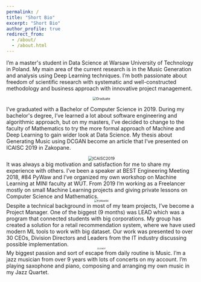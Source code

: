 ```yaml
---
permalink: /
title: "Short Bio"
excerpt: "Short Bio"
author_profile: true
redirect_from: 
  - /about/
  - /about.html
---
```


I’m a master's student in Data Science at Warsaw University of Technology in Poland. My main area of the current research is in the Music Generation and analysis using Deep Learning techniques. I’m both passionate about freedom of scientific research with systematic and well-constructed methodology and business approach with innovative project management. 

<div style="text-align:center"> 
<img src="https://raw.githubusercontent.com/mateuszdorobek/mateuszdorobek.github.io/master/images/eiti_inz.jpg" alt="Graduate" style="zoom:60%;" /></div>

I’ve graduated with a Bachelor of Computer Science in 2019. During my bachelor's degree, I’ve learned a lot about software engineering and algorithmic approach, but on my masters, I’ve decided to change to the faculty of Mathematics to try the more formal approach of Machine and Deep Learning to gain wider look at Data Science. My thesis about Generating Music using DCGAN become an article that I’ve presented on ICAISC 2019 in Zakopane.

<div style="text-align:center"> <img src=" https://raw.githubusercontent.com/mateuszdorobek/mateuszdorobek.github.io/master/images/ICAISC_2019_posters.jpg" alt="ICAISC2019" style="zoom:75%;" /></div>
It was always a big motivation and satisfaction for me to share my experience with others. I’ve been a speaker at BEST Engineering Meeting 2018, #84 PyWaw and I’ve organized my own workshop on Machine Learning at MINI faculty at WUT. From 2019 I’m working as a Freelancer mostly on small Machine Learning projects and giving private lessons on Computer Science and Mathematics. 

<div style="text-align:center"> <img src=" https://raw.githubusercontent.com/mateuszdorobek/mateuszdorobek.github.io/master/images/pywaw84.jpg" alt="PyWaw84" style="zoom:45%;" /></div>
Despite a technical background in most of my team projects, I’ve become a Project Manager. One of the biggest (9 months) was LEAD which was a program that connected students with big corporations. My group has created a solution for a retail recommendation system, where we have used modern ML tools to work with big dataset. Our work was presented to over 30 CEOs, Division Directors and Leaders from the IT industry discussing possible implementation.

<div style="text-align:center"> <img src=" https://raw.githubusercontent.com/mateuszdorobek/mateuszdorobek.github.io/master/images/LEAD_Team.jpg" alt="LEADIT" style="zoom:35%;" /></div>
My biggest passion and sort of escape from daily routine is Music. I’m a jazz musician from over 9 years with lots of concerts on my account. I’m playing saxophone and piano, composing and arranging my own music in my Jazz Quartet. 